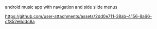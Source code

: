 ﻿android music app with navigation and side slide menus


https://github.com/user-attachments/assets/2dd0e711-38ab-4156-8a66-cf852e6ddc8a
